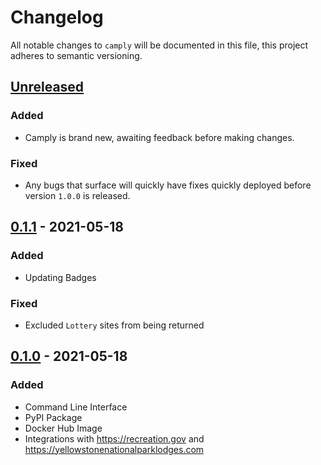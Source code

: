 # Changelog

All notable changes to `camply` will be documented in this file, this project adheres to semantic
versioning.

## [Unreleased]

### Added

- Camply is brand new, awaiting feedback before making changes.

### Fixed

- Any bugs that surface will quickly have fixes quickly deployed before version
  `1.0.0` is released.

## [0.1.1] - 2021-05-18

### Added

- Updating Badges

### Fixed

- Excluded `Lottery` sites from being returned

## [0.1.0] - 2021-05-18

### Added

- Command Line Interface
- PyPI Package
- Docker Hub Image
- Integrations with https://recreation.gov and https://yellowstonenationalparklodges.com

[unreleased]: https://github.com/juftin/camply/compare/main...integration

[0.1.1]: https://github.com/juftin/camply/compare/v0.1.0...v0.1.1

[0.1.0]: https://github.com/juftin/camply/releases/tag/v0.1.0
